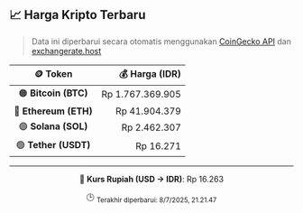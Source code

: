 

<!-- HARGA_KRIPTO -->
## 📈 Harga Kripto Terbaru

> Data ini diperbarui secara otomatis menggunakan [CoinGecko API](https://www.coingecko.com/) dan [exchangerate.host](https://exchangerate.host/)

<div align="center">

| 🪙 Token | 💰 Harga (IDR) |
|:------:|---------------:|
| 🟠 **Bitcoin (BTC)**   | Rp 1.767.369.905 |
| 🔵 **Ethereum (ETH)**  | Rp 41.904.379 |
| 🟣 **Solana (SOL)**    | Rp 2.462.307 |
| 🟢 **Tether (USDT)**   | Rp 16.271 |

---

💱 **Kurs Rupiah (USD → IDR)**: Rp 16.263

🕒 <sub>Terakhir diperbarui: 8/7/2025, 21.21.47</sub>

</div>
<!-- /HARGA_KRIPTO -->
